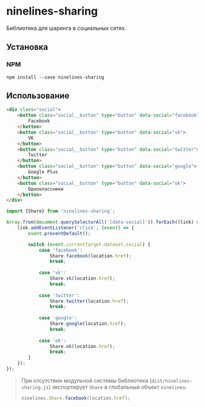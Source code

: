# ninelines-sharing

Библиотека для шаринга в социальных сетях.

## Установка

### NPM

```
npm install --save ninelines-sharing
```

## Использование

```html
<div class="social">
    <button class="social__button" type="button" data-social="facebook">
        Facebook
    </button>
    <button class="social__button" type="button" data-social="vk">
        VK
    </button>
    <button class="social__button" type="button" data-social="twitter">
        Twitter
    </button>
    <button class="social__button" type="button" data-social="google">
        Google Plus
    </button>
    <button class="social__button" type="button" data-social="ok">
        Одноклассники
    </button>
</div>
```

```js
import {Share} from 'ninelines-sharing';

Array.from(document.querySelectorAll('[data-social]')).forEach((link) => {
    link.addEventListener('click', (event) => {
        event.preventDefault();

        switch (event.currentTarget.dataset.social) {
            case 'facebook':
                Share.facebook(location.href);
                break;
                
            case 'vk':
                Share.vk(location.href);
                break;
            
            case 'twitter':
                Share.twitter(location.href);
                break;
            
            case 'google':
                Share.google(location.href);
                break;
            
            case 'ok':
                Share.ok(location.href);
                break;
        }
    });
});
```

> При отсутствии модульной системы библиотека (`dist/ninelines-sharing.js`) экспортирует `Share` в глобальный объект `ninelines`:
> ```js
> ninelines.Share.facebook(location.href);
> ```

